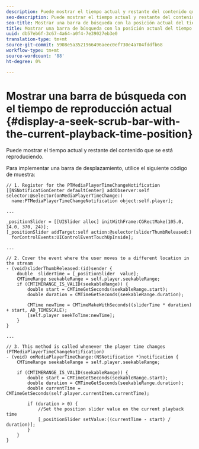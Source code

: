 ```yaml
---
description: Puede mostrar el tiempo actual y restante del contenido que se está reproduciendo.
seo-description: Puede mostrar el tiempo actual y restante del contenido que se está reproduciendo.
seo-title: Mostrar una barra de búsqueda con la posición actual del tiempo de reproducción
title: Mostrar una barra de búsqueda con la posición actual del tiempo de reproducción
uuid: db57eb6f-3c67-4a64-a0f4-7e39027eb3e0
translation-type: tm+mt
source-git-commit: 5908e5a3521966496aeec0ef730e4a704fddfb68
workflow-type: tm+mt
source-wordcount: '88'
ht-degree: 0%

---
```



# Mostrar una barra de búsqueda con el tiempo de reproducción actual {#display-a-seek-scrub-bar-with-the-current-playback-time-position}

Puede mostrar el tiempo actual y restante del contenido que se está reproduciendo.

Para implementar una barra de desplazamiento, utilice el siguiente código de muestra:

```
// 1. Register for the PTMediaPlayerTimeChangeNotification 
[[NSNotificationCenter defaultCenter] addObserver:self selector:@selector(onMediaPlayerTimeChange:)  
  name:PTMediaPlayerTimeChangeNotification object:self.player]; 
 
... 
 
_positionSlider = [[UISlider alloc] initWithFrame:CGRectMake(105.0, 14.0, 370, 24)];  
[_positionSlider addTarget:self action:@selector(sliderThumbReleased:)  
  forControlEvents:UIControlEventTouchUpInside]; 
 
... 
 
// 2. Cover the event where the user moves to a different location in the stream 
- (void)sliderThumbReleased:(id)sender { 
    double  sliderTime = [_positionSlider  value];  
    CMTimeRange seekableRange = self.player.seekableRange; 
    if (CMTIMERANGE_IS_VALID(seekableRange)) { 
        double start = CMTimeGetSeconds(seekableRange.start);  
        double duration = CMTimeGetSeconds(seekableRange.duration); 
 
        CMTime newTime = CMTimeMakeWithSeconds((sliderTime * duration) + start, AD_TIMESCALE);  
        [self.player seekToTime:newTime]; 
    } 
} 
 
... 
 
// 3. This method is called whenever the player time changes  
(PTMediaPlayerTimeChangeNotification) 
- (void) onMediaPlayerTimeChange:(NSNotification *)notification { 
    CMTimeRange seekableRange = self.player.seekableRange; 
 
    if (CMTIMERANGE_IS_VALID(seekableRange)) { 
        double start = CMTimeGetSeconds(seekableRange.start);  
        double duration = CMTimeGetSeconds(seekableRange.duration); 
        double currentTime = CMTimeGetSeconds(self.player.currentItem.currentTime); 
 
        if (duration > 0) { 
            //Set the position slider value on the current playback time  
            [_positionSlider setValue:((currentTime - start) / duration)]; 
        } 
    } 
} 
```
